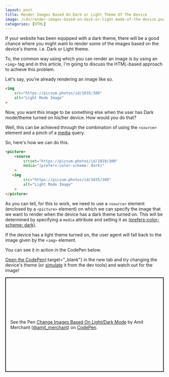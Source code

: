 ```yaml
---
layout: post
title: Render Images Based On Dark or Light Theme Of The Device
image: /cdn/render-images-based-on-dark-or-light-mode-of-the-device.png
categories: [HTML]
---
```


If your website has been equipped with a dark theme, there will be a good chance where you might want to render some of the images based on the device's theme. i.e. Dark or Light theme.

To, the common way using which you can render an image is by using an `<img>` tag and in this article, I'm going to discuss the HTML-based approach to achieve this problem.

Let's say, you're already rendering an image like so.

```html
<img 
    src="https://picsum.photos/id/1035/300" 
    alt="Light Mode Image"
>
```

Now, you want this image to be something else when the user has Dark mode/theme turned on his/her device. How would you do that?

Well, this can be achieved through the combination of using the `<source>` element and a pinch of a [media](https://developer.mozilla.org/en-US/docs/Web/CSS/@media) query.

So, here's how we can do this.

```html
<picture>
    <source 
        srcset="https://picsum.photos/id/1019/300" 
        media="(prefers-color-scheme: dark)"
    >
   <img 
        src="https://picsum.photos/id/1035/300" 
        alt="Light Mode Image"
    >
</picture>
```

As you can tell, for this to work, we need to use a `<source>` element (enclosed by a `<picture>` element) on which we can specify the image that we want to render when the device has a dark theme turned on. This will be determined by specifying a `media` attribute and setting it as [(prefers-color-scheme: dark)](https://developer.mozilla.org/en-US/docs/Web/CSS/@media/prefers-color-scheme).

If the device has a light theme turned on, the user agent will fall back to the image given by the `<img>` element.

You can see it in action in the CodePen below. 

[Open the CodePen](https://codepen.io/amit_merchant/pen/gOxWBaK){:target="_blank"} in the new tab and try changing the device's theme (or [simulate](https://stackoverflow.com/a/67856736/1485183) it from the dev tools) and watch out for the image!

<p class="codepen" data-height="300" data-theme-id="dark" data-default-tab="html,result" data-slug-hash="gOxWBaK" data-user="amit_merchant" style="height: 300px; box-sizing: border-box; display: flex; align-items: center; justify-content: center; border: 2px solid; margin: 1em 0; padding: 1em;">
  <span>See the Pen <a href="https://codepen.io/amit_merchant/pen/gOxWBaK">
  Change Images Based On Light/Dark Mode</a> by Amit Merchant (<a href="https://codepen.io/amit_merchant">@amit_merchant</a>)
  on <a href="https://codepen.io">CodePen</a>.</span>
</p>
<script async src="https://cpwebassets.codepen.io/assets/embed/ei.js"></script>